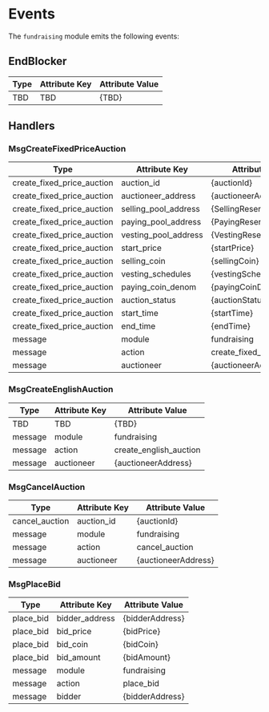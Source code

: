 <!-- order: 7 -->

# Events

The `fundraising` module emits the following events:

## EndBlocker

| Type                   | Attribute Key        | Attribute Value        |
| ---------------------- | -------------------- | ---------------------- |
| TBD  | TBD               | {TBD}                 |

## Handlers

### MsgCreateFixedPriceAuction

| Type                       | Attribute Key         | Attribute Value            |
| -------------------------- | --------------------- | -------------------------- |
| create_fixed_price_auction | auction_id            | {auctionId}                |
| create_fixed_price_auction | auctioneer_address    | {auctioneerAddress}        |
| create_fixed_price_auction | selling_pool_address  | {SellingReserveAddress}       |
| create_fixed_price_auction | paying_pool_address   | {PayingReserveAddress}        |
| create_fixed_price_auction | vesting_pool_address  | {VestingReserveAddress}       |
| create_fixed_price_auction | start_price           | {startPrice}               |
| create_fixed_price_auction | selling_coin          | {sellingCoin}              |
| create_fixed_price_auction | vesting_schedules     | {vestingSchedules}         |
| create_fixed_price_auction | paying_coin_denom     | {payingCoinDenom}          |
| create_fixed_price_auction | auction_status        | {auctionStatus}            |
| create_fixed_price_auction | start_time            | {startTime}                |
| create_fixed_price_auction | end_time              | {endTime}                  |
| message                    | module                | fundraising                |
| message                    | action                | create_fixed_price_auction |
| message                    | auctioneer            | {auctioneerAddress}        | 

### MsgCreateEnglishAuction

| Type                      | Attribute Key        | Attribute Value            |  
| ------------------------- | -------------------- | -------------------------- |
| TBD                       | TBD                  | {TBD}                      |
| message                   | module               | fundraising                |
| message                   | action               | create_english_auction     |
| message                   | auctioneer           | {auctioneerAddress}        | 


### MsgCancelAuction

| Type           | Attribute Key | Attribute Value     |
| -------------- | ------------- | ------------------- |
| cancel_auction | auction_id    | {auctionId}         |
| message        | module        | fundraising         |
| message        | action        | cancel_auction      |
| message        | auctioneer    | {auctioneerAddress} | 

### MsgPlaceBid

| Type      | Attribute Key  | Attribute Value |
| --------- | -------------- | --------------- |
| place_bid | bidder_address | {bidderAddress} |
| place_bid | bid_price      | {bidPrice}      |
| place_bid | bid_coin       | {bidCoin}       |
| place_bid | bid_amount     | {bidAmount}     |
| message   | module         | fundraising     |
| message   | action         | place_bid       |
| message   | bidder         | {bidderAddress} | 
